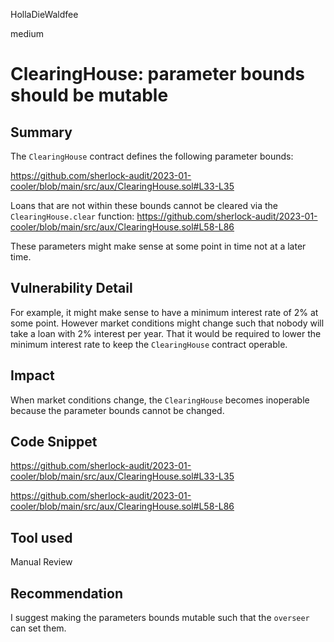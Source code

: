 HollaDieWaldfee

medium

# ClearingHouse: parameter bounds should be mutable

## Summary
The `ClearingHouse` contract defines the following parameter bounds:

https://github.com/sherlock-audit/2023-01-cooler/blob/main/src/aux/ClearingHouse.sol#L33-L35

Loans that are not within these bounds cannot be cleared via the `ClearingHouse.clear` function:
https://github.com/sherlock-audit/2023-01-cooler/blob/main/src/aux/ClearingHouse.sol#L58-L86

These parameters might make sense at some point in time not at a later time.

## Vulnerability Detail
For example, it might make sense to have a minimum interest rate of 2% at some point. However market conditions might change such that nobody will take a loan with 2% interest per year.
That it would be required to lower the minimum interest rate to keep the `ClearingHouse` contract operable.

## Impact
When market conditions change, the `ClearingHouse` becomes inoperable because the parameter bounds cannot be changed.

## Code Snippet
https://github.com/sherlock-audit/2023-01-cooler/blob/main/src/aux/ClearingHouse.sol#L33-L35

https://github.com/sherlock-audit/2023-01-cooler/blob/main/src/aux/ClearingHouse.sol#L58-L86

## Tool used
Manual Review

## Recommendation
I suggest making the parameters bounds mutable such that the `overseer` can set them.
